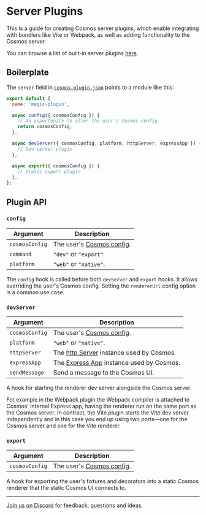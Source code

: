 # Server Plugins

This is a guide for creating Cosmos server plugins, which enable integrating with bundlers like Vite or Webpack, as well as adding functionality to the Cosmos server.

You can browse a list of built-in server plugins [here](https://github.com/react-cosmos/react-cosmos/tree/main/packages/react-cosmos/src/corePlugins).

## Boilerplate

The `server` field in [`cosmos.plugin.json`](../plugins.md) points to a module like this:

```js
export default {
  name: 'magic-plugin',

  async config({ cosmosConfig }) {
    // An opportunity to alter the user's Cosmos config
    return cosmosConfig;
  },

  async devServer({ cosmosConfig, platform, httpServer, expressApp }) {
    // Dev server plugin
  },

  async export({ cosmosConfig }) {
    // Static export plugin
  },
};
```

## Plugin API

### `config`

| Argument       | Description                                                             |
| -------------- | ----------------------------------------------------------------------- |
| `cosmosConfig` | The user's [Cosmos config](../usage/configuration.md#cosmosconfigjson). |
| `command`      | `"dev"` or `"export"`.                                                  |
| `platform`     | `"web"` or `"native"`.                                                  |

The `config` hook is called before both `devServer` and `export` hooks. It allows overriding the user's Cosmos config. Setting the `rendererUrl` config option is a common use case.

### `devServer`

| Argument       | Description                                                                                   |
| -------------- | --------------------------------------------------------------------------------------------- |
| `cosmosConfig` | The user's [Cosmos config](../usage/configuration.md#cosmosconfigjson).                       |
| `platform`     | `"web"` or `"native"`.                                                                        |
| `httpServer`   | The [http.Server](https://nodejs.org/api/http.html#class-httpserver) instance used by Cosmos. |
| `expressApp`   | The [Express App](https://expressjs.com/en/4x/api.html#app) instance used by Cosmos.          |
| `sendMessage`  | Send a message to the Cosmos UI.                                                              |

A hook for starting the renderer dev server alongside the Cosmos server.

For example in the Webpack plugin the Webpack compiler is attached to Cosmos' internal Express app, having the renderer run on the same port as the Cosmos server. In contract, the Vite plugin starts the Vite dev server independently and in this case you end up using two ports—one for the Cosmos server and one for the Vite renderer.

### `export`

| Argument       | Description                                                             |
| -------------- | ----------------------------------------------------------------------- |
| `cosmosConfig` | The user's [Cosmos config](../usage/configuration.md#cosmosconfigjson). |

A hook for exporting the user's fixtures and decorators into a static Cosmos renderer that the static Cosmos UI connects to.

---

[Join us on Discord](https://discord.gg/3X95VgfnW5) for feedback, questions and ideas.

